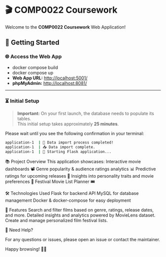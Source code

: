 # 🎬 COMP0022 Coursework

Welcome to the **COMP0022 Coursework** Web Application!

## 🚀 Getting Started

### 🌐 Access the Web App
- docker compose build
- docker compose up
- **Web App URL:** [http://localhost:5001/](http://localhost:5001/)
- **phpMyAdmin:** [http://localhost:8081/](http://localhost:8081/)

---

### ⏳ Initial Setup
> **Important:** On your first launch, the database needs to populate its tables.  
> This initial setup takes approximately **25 minutes**.

Please wait until you see the following confirmation in your terminal:
```bash
application-1  | 🎉 Data import process completed!
application-1  | 📥 Data import complete.
application-1  | 🚀 Starting Flask application...
```
📚 Project Overview
This application showcases:
Interactive movie dashboards 📽️
Genre popularity & audience ratings analytics 📊
Predictive ratings for upcoming releases 🔮
Insights into personality traits and movie preferences 🧠
Festival Movie List Planner 🎟️

🛠️ Technologies Used
Flask for backend API
MySQL for database management
Docker & docker-compose for easy deployment

🎯 Features
Search and filter films based on genre, ratings, release dates, and more.
Detailed insights and analytics powered by MovieLens dataset.
Create and manage personalized film festival lists.

📌 Need Help?

For any questions or issues, please open an issue or contact the maintainer.

Happy browsing! 🎥🍿
